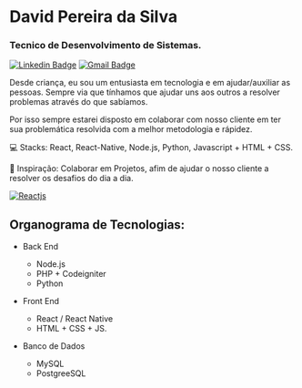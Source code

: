 

# David Pereira da Silva
### Tecnico de Desenvolvimento de Sistemas.
[![Linkedin Badge](https://img.shields.io/badge/David%20Pereira%20da%20Silva-00A8E1?style=flat-square&logo=Linkedin&logoColor=white&link=https://www.linkedin.com/in/david-pereira-da-silva-30280412a/)](https://www.linkedin.com/in/david-pereira-da-silva-30280412a/)
[![Gmail Badge](https://img.shields.io/badge/-david.devops2000@gmail.com-eb415b?style=flat-square&logo=Gmail&logoColor=white&link=mailto:david.devops2000@gmail.com)](mailto:david.devops2000@gmail.com)

Desde criança, eu sou um entusiasta em tecnologia e em ajudar/auxiliar as pessoas. Sempre via que tínhamos que ajudar uns aos outros a resolver problemas através do que sabíamos.
  
Por isso sempre estarei disposto em colaborar com nosso cliente em ter sua problemática resolvida com a melhor metodologia e rápidez.

💻 Stacks:  React, React-Native, Node.js, Python, Javascript + HTML + CSS.

🙂 Inspiração: Colaborar em Projetos, afim de ajudar o nosso cliente a resolver os desafios do dia a dia.

[![Reactjs](https://github-readme-stats.vercel.app/api/pin/?username=facebook&repo=react&show_owner=true)](https://github.com/facebook/react)


## Organograma de Tecnologias:

+ Back End
    + Node.js
    + PHP + Codeigniter
    + Python
	
+ Front End
    + React / React Native
    + HTML + CSS + JS.
	
+ Banco de Dados
    * MySQL
    * PostgreeSQL
